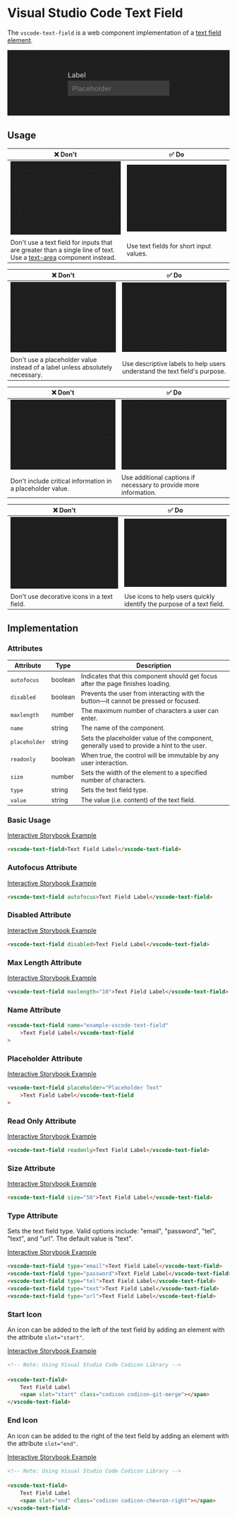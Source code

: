 # Visual Studio Code Text Field

The `vscode-text-field` is a web component implementation of a [text field element](https://developer.mozilla.org/en-US/docs/Web/HTML/Element/Input/text).

![Text field hero](/docs/assets/text-field-hero.png)

## Usage

| ❌ Don't                                                                                                                                    | ✅ Do                                                  |
| ------------------------------------------------------------------------------------------------------------------------------------------- | ------------------------------------------------------ |
| ![Image placeholder](/docs/assets/img-placeholder.png)                                                                                      | ![Image placeholder](/docs/assets/img-placeholder.png) |
| Don't use a text field for inputs that are greater than a single line of text. Use a [text-area](../text-area/README.md) component instead. | Use text fields for short input values.                |

| ❌ Don't                                                                      | ✅ Do                                                                     |
| ----------------------------------------------------------------------------- | ------------------------------------------------------------------------- |
| ![Image placeholder](/docs/assets/img-placeholder.png)                        | ![Image placeholder](/docs/assets/img-placeholder.png)                    |
| Don't use a placeholder value instead of a label unless absolutely necessary. | Use descriptive labels to help users understand the text field's purpose. |

| ❌ Don't                                                   | ✅ Do                                                             |
| ---------------------------------------------------------- | ----------------------------------------------------------------- |
| ![Image placeholder](/docs/assets/img-placeholder.png)     | ![Image placeholder](/docs/assets/img-placeholder.png)            |
| Don't include critical information in a placeholder value. | Use additional captions if necessary to provide more information. |

| ❌ Don't                                               | ✅ Do                                                                 |
| ------------------------------------------------------ | --------------------------------------------------------------------- |
| ![Image placeholder](/docs/assets/img-placeholder.png) | ![Image placeholder](/docs/assets/img-placeholder.png)                |
| Don't use decorative icons in a text field.            | Use icons to help users quickly identify the purpose of a text field. |

## Implementation

### Attributes

| Attribute     | Type    | Description                                                                                |
| ------------- | ------- | ------------------------------------------------------------------------------------------ |
| `autofocus`   | boolean | Indicates that this component should get focus after the page finishes loading.            |
| `disabled`    | boolean | Prevents the user from interacting with the button––it cannot be pressed or focused.       |
| `maxlength`   | number  | The maximum number of characters a user can enter.                                         |
| `name`        | string  | The name of the component.                                                                 |
| `placeholder` | string  | Sets the placeholder value of the component, generally used to provide a hint to the user. |
| `readonly`    | boolean | When true, the control will be immutable by any user interaction.                          |
| `size`        | number  | Sets the width of the element to a specified number of characters.                         |
| `type`        | string  | Sets the text field type.                                                                  |
| `value`       | string  | The value (i.e. content) of the text field.                                                |

### Basic Usage

[Interactive Storybook Example](https://microsoft.github.io/vscode-webview-ui-toolkit/?path=/story/library-text-field--default)

```html
<vscode-text-field>Text Field Label</vscode-text-field>
```

### Autofocus Attribute

[Interactive Storybook Example](https://microsoft.github.io/vscode-webview-ui-toolkit/?path=/story/library-text-field--with-autofocus)

```html
<vscode-text-field autofocus>Text Field Label</vscode-text-field>
```

### Disabled Attribute

[Interactive Storybook Example](https://microsoft.github.io/vscode-webview-ui-toolkit/?path=/story/library-text-field--with-disabled)

```html
<vscode-text-field disabled>Text Field Label</vscode-text-field>
```

### Max Length Attribute

[Interactive Storybook Example](https://microsoft.github.io/vscode-webview-ui-toolkit/?path=/story/library-text-field--with-max-length)

```html
<vscode-text-field maxlength="10">Text Field Label</vscode-text-field>
```

### Name Attribute

```html
<vscode-text-field name="example-vscode-text-field"
	>Text Field Label</vscode-text-field
>
```

### Placeholder Attribute

[Interactive Storybook Example](https://microsoft.github.io/vscode-webview-ui-toolkit/?path=/story/library-text-field--with-placeholder)

```html
<vscode-text-field placeholder="Placeholder Text"
	>Text Field Label</vscode-text-field
>
```

### Read Only Attribute

[Interactive Storybook Example](https://microsoft.github.io/vscode-webview-ui-toolkit/?path=/story/library-text-field--with-readonly)

```html
<vscode-text-field readonly>Text Field Label</vscode-text-field>
```

### Size Attribute

[Interactive Storybook Example](https://microsoft.github.io/vscode-webview-ui-toolkit/?path=/story/library-text-field--with-custom-size)

```html
<vscode-text-field size="50">Text Field Label</vscode-text-field>
```

### Type Attribute

Sets the text field type. Valid options include: "email", "password", "tel", "text", and "url". The default value is "text".

[Interactive Storybook Example](https://microsoft.github.io/vscode-webview-ui-toolkit/?path=/story/library-text-field--with-type)

```html
<vscode-text-field type="email">Text Field Label</vscode-text-field>
<vscode-text-field type="password">Text Field Label</vscode-text-field>
<vscode-text-field type="tel">Text Field Label</vscode-text-field>
<vscode-text-field type="text">Text Field Label</vscode-text-field>
<vscode-text-field type="url">Text Field Label</vscode-text-field>
```

### Start Icon

An icon can be added to the left of the text field by adding an element with the attribute `slot="start"`.

[Interactive Storybook Example](https://microsoft.github.io/vscode-webview-ui-toolkit/?path=/story/library-text-field--with-start-icon)

```html
<!-- Note: Using Visual Studio Code Codicon Library -->

<vscode-text-field>
	Text Field Label
	<span slot="start" class="codicon codicon-git-merge"></span>
</vscode-text-field>
```

### End Icon

An icon can be added to the right of the text field by adding an element with the attribute `slot="end"`.

[Interactive Storybook Example](https://microsoft.github.io/vscode-webview-ui-toolkit/?path=/story/library-text-field--with-end-icon)

```html
<!-- Note: Using Visual Studio Code Codicon Library -->

<vscode-text-field>
	Text Field Label
	<span slot="end" class="codicon codicon-chevron-right"></span>
</vscode-text-field>
```
